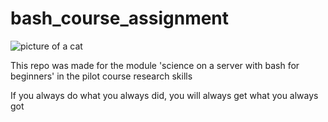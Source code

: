 
# bash_course_assignment
![picture of a cat](new_cat_picture.jpg "Cute Kitty")

This repo was made for the module 'science on a server with bash for beginners' in the pilot course 
research skills

If you always do what you always did, you will always get what you always got
